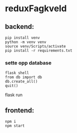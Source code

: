 # reduxFagkveld


## backend:
`pip install venv`  
`python -m venv venv`  
`source venv/Scripts/activate`  
`pip install -r requirements.txt`  

### sette opp database 
`flask shell`  
`from db import db`  
`db.create_all()`  
`quit()` 

flask run


## frontend:
`npm i`  
`npm start`  
